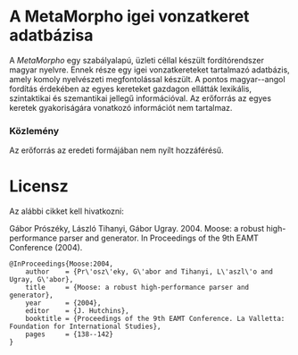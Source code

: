 # A MetaMorpho igei vonzatkeret adatbázisa

A _MetaMorpho_ egy szabályalapú, üzleti céllal készült fordítórendszer magyar nyelvre. Ennek része egy igei vonzatkereteket tartalmazó adatbázis, amely komoly nyelvészeti megfontolással készült. A pontos magyar--angol fordítás érdekében az egyes kereteket gazdagon ellátták lexikális, szintaktikai és szemantikai jellegű információval. Az erőforrás az egyes keretek gyakoriságára vonatkozó információt nem tartalmaz.

### Közlemény

Az erőforrás az eredeti formájában nem nyílt hozzáférésű.

# Licensz

Az alábbi cikket kell hivatkozni:

Gábor Prószéky, László Tihanyi, Gábor Ugray.
2004.
Moose: a robust high-performance parser and generator.
In Proceedings of the 9th EAMT Conference (2004).

    @InProceedings{Moose:2004,
        author    = {Pr\'osz\'eky, G\'abor and Tihanyi, L\'aszl\'o and Ugray, G\'abor},
        title     = {Moose: a robust high-performance parser and generator},
        year      = {2004},
        editor    = {J. Hutchins},
        booktitle = {Proceedings of the 9th EAMT Conference. La Valletta: Foundation for International Studies},
        pages     = {138--142}
    }

